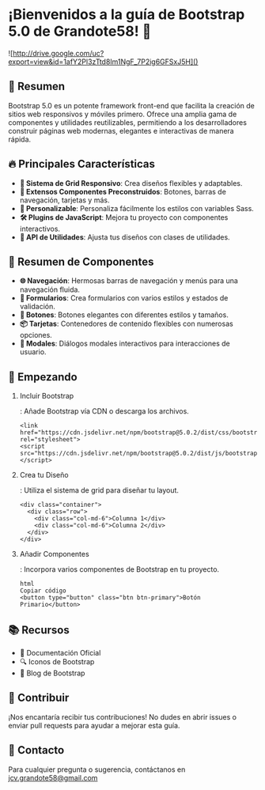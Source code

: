 # ¡Bienvenidos a la guía de Bootstrap 5.0 de Grandote58! 🚀

![http://drive.google.com/uc?export=view&id=1afY2Pl3zTtd8Im1NgF_7P2ig6GFSxJ5H]()

## 📌 Resumen

Bootstrap 5.0 es un potente framework front-end que facilita la creación de sitios web responsivos y móviles primero. Ofrece una amplia gama de componentes y utilidades reutilizables, permitiendo a los desarrolladores construir páginas web modernas, elegantes e interactivas de manera rápida.

## 🔥 Principales Características

- **🧩 Sistema de Grid Responsivo**: Crea diseños flexibles y adaptables.
- **💼 Extensos Componentes Preconstruidos**: Botones, barras de navegación, tarjetas y más.
- **🎨 Personalizable**: Personaliza fácilmente los estilos con variables Sass.
- **🛠️ Plugins de JavaScript**: Mejora tu proyecto con componentes interactivos.
- **🔧 API de Utilidades**: Ajusta tus diseños con clases de utilidades.

## 🎨 Resumen de Componentes

- **🌐 Navegación**: Hermosas barras de navegación y menús para una navegación fluida.
- **📝 Formularios**: Crea formularios con varios estilos y estados de validación.
- **🔘 Botones**: Botones elegantes con diferentes estilos y tamaños.
- **📦 Tarjetas**: Contenedores de contenido flexibles con numerosas opciones.
- **📢 Modales**: Diálogos modales interactivos para interacciones de usuario.

## 🚀 Empezando

1. Incluir Bootstrap

   : Añade Bootstrap vía CDN o descarga los archivos.

   ```
   <link href="https://cdn.jsdelivr.net/npm/bootstrap@5.0.2/dist/css/bootstrap.min.css" rel="stylesheet">
   <script src="https://cdn.jsdelivr.net/npm/bootstrap@5.0.2/dist/js/bootstrap.bundle.min.js"></script>
   ```

2. Crea tu Diseño

   : Utiliza el sistema de grid para diseñar tu layout.

   ```
   <div class="container">
     <div class="row">
       <div class="col-md-6">Columna 1</div>
       <div class="col-md-6">Columna 2</div>
     </div>
   </div>
   ```

3. Añadir Componentes

   : Incorpora varios componentes de Bootstrap en tu proyecto.

   ```
   html
   Copiar código
   <button type="button" class="btn btn-primary">Botón Primario</button>
   ```

## 📚 Recursos

- 📖 Documentación Oficial
- 🔍 Iconos de Bootstrap
- 📰 Blog de Bootstrap

## 🤝 Contribuir

¡Nos encantaría recibir tus contribuciones! No dudes en abrir issues o enviar pull requests para ayudar a mejorar esta guía.

## 📧 Contacto

Para cualquier pregunta o sugerencia, contáctanos en jcv.grandote58@gmail.com
